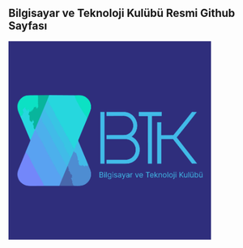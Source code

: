 <h2>Bilgisayar ve Teknoloji Kulübü Resmi Github Sayfası</h2>
<img width="400" src="./profile/logo büyük.png"/>
